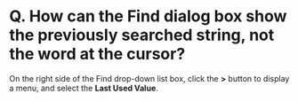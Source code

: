 # Q. How can the Find dialog box show the previously searched string, not the word at the cursor?

On the right side of the Find drop-down list box, click the **>** button to display a menu, and select the **Last Used Value**.